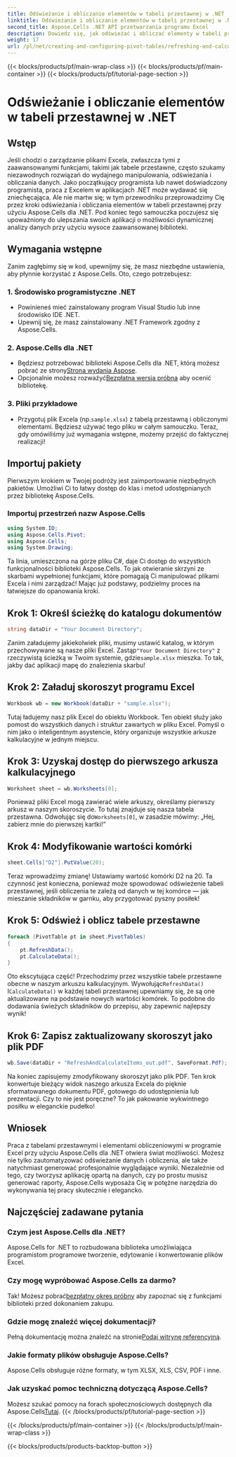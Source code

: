 ```yaml
---
title: Odświeżanie i obliczanie elementów w tabeli przestawnej w .NET
linktitle: Odświeżanie i obliczanie elementów w tabeli przestawnej w .NET
second_title: Aspose.Cells .NET API przetwarzania programu Excel
description: Dowiedz się, jak odświeżać i obliczać elementy w tabeli przestawnej za pomocą Aspose.Cells dla .NET, korzystając z tego kompleksowego samouczka krok po kroku.
weight: 17
url: /pl/net/creating-and-configuring-pivot-tables/refreshing-and-calculating-items/
---
```


{{< blocks/products/pf/main-wrap-class >}}
{{< blocks/products/pf/main-container >}}
{{< blocks/products/pf/tutorial-page-section >}}

# Odświeżanie i obliczanie elementów w tabeli przestawnej w .NET

## Wstęp
Jeśli chodzi o zarządzanie plikami Excela, zwłaszcza tymi z zaawansowanymi funkcjami, takimi jak tabele przestawne, często szukamy niezawodnych rozwiązań do wydajnego manipulowania, odświeżania i obliczania danych. Jako początkujący programista lub nawet doświadczony programista, praca z Excelem w aplikacjach .NET może wydawać się zniechęcająca. Ale nie martw się; w tym przewodniku przeprowadzimy Cię przez kroki odświeżania i obliczania elementów w tabeli przestawnej przy użyciu Aspose.Cells dla .NET. Pod koniec tego samouczka poczujesz się upoważniony do ulepszania swoich aplikacji o możliwości dynamicznej analizy danych przy użyciu wysoce zaawansowanej biblioteki.
## Wymagania wstępne
Zanim zagłębimy się w kod, upewnijmy się, że masz niezbędne ustawienia, aby płynnie korzystać z Aspose.Cells. Oto, czego potrzebujesz:
### 1. Środowisko programistyczne .NET
- Powinieneś mieć zainstalowany program Visual Studio lub inne środowisko IDE .NET.
- Upewnij się, że masz zainstalowany .NET Framework zgodny z Aspose.Cells.
### 2. Aspose.Cells dla .NET
- Będziesz potrzebować biblioteki Aspose.Cells dla .NET, którą możesz pobrać ze strony[Strona wydania Aspose](https://releases.aspose.com/cells/net/).
-  Opcjonalnie możesz rozważyć[Bezpłatna wersja próbna](https://releases.aspose.com/) aby ocenić bibliotekę.
### 3. Pliki przykładowe
-  Przygotuj plik Excela (np.`sample.xlsx`) z tabelą przestawną i obliczonymi elementami. Będziesz używać tego pliku w całym samouczku.
Teraz, gdy omówiliśmy już wymagania wstępne, możemy przejść do faktycznej realizacji!
## Importuj pakiety
Pierwszym krokiem w Twojej podróży jest zaimportowanie niezbędnych pakietów. Umożliwi Ci to łatwy dostęp do klas i metod udostępnianych przez bibliotekę Aspose.Cells. 
### Importuj przestrzeń nazw Aspose.Cells
```csharp
using System.IO;
using Aspose.Cells.Pivot;
using Aspose.Cells;
using System.Drawing;
```
Ta linia, umieszczona na górze pliku C#, daje Ci dostęp do wszystkich funkcjonalności biblioteki Aspose.Cells. To jak otwieranie skrzyni ze skarbami wypełnionej funkcjami, które pomagają Ci manipulować plikami Excela i nimi zarządzać!
Mając już podstawy, podzielmy proces na łatwiejsze do opanowania kroki.
## Krok 1: Określ ścieżkę do katalogu dokumentów
```csharp
string dataDir = "Your Document Directory";
```
Zanim załadujemy jakiekolwiek pliki, musimy ustawić katalog, w którym przechowywane są nasze pliki Excel. Zastąp`"Your Document Directory"` z rzeczywistą ścieżką w Twoim systemie, gdzie`sample.xlsx` mieszka. To tak, jakby dać aplikacji mapę do znalezienia skarbu!
## Krok 2: Załaduj skoroszyt programu Excel
```csharp
Workbook wb = new Workbook(dataDir + "sample.xlsx");
```
Tutaj ładujemy nasz plik Excel do obiektu Workbook. Ten obiekt służy jako pomost do wszystkich danych i struktur zawartych w pliku Excel. Pomyśl o nim jako o inteligentnym asystencie, który organizuje wszystkie arkusze kalkulacyjne w jednym miejscu.
## Krok 3: Uzyskaj dostęp do pierwszego arkusza kalkulacyjnego
```csharp
Worksheet sheet = wb.Worksheets[0];
```
 Ponieważ pliki Excel mogą zawierać wiele arkuszy, określamy pierwszy arkusz w naszym skoroszycie. To tutaj znajduje się nasza tabela przestawna. Odwołując się do`Worksheets[0]`, w zasadzie mówimy: „Hej, zabierz mnie do pierwszej kartki!”
## Krok 4: Modyfikowanie wartości komórki
```csharp
sheet.Cells["D2"].PutValue(20);
```
Teraz wprowadzimy zmianę! Ustawiamy wartość komórki D2 na 20. Ta czynność jest konieczna, ponieważ może spowodować odświeżenie tabeli przestawnej, jeśli obliczenia te zależą od danych w tej komórce — jak mieszanie składników w garnku, aby przygotować pyszny posiłek!
## Krok 5: Odśwież i oblicz tabele przestawne
```csharp
foreach (PivotTable pt in sheet.PivotTables)
{
	pt.RefreshData();
	pt.CalculateData();
}
```
 Oto ekscytująca część! Przechodzimy przez wszystkie tabele przestawne obecne w naszym arkuszu kalkulacyjnym. Wywołując`RefreshData()` I`CalculateData()` w każdej tabeli przestawnej upewniamy się, że są one aktualizowane na podstawie nowych wartości komórek. To podobne do dodawania świeżych składników do przepisu, aby zapewnić najlepszy wynik!
## Krok 6: Zapisz zaktualizowany skoroszyt jako plik PDF
```csharp
wb.Save(dataDir + "RefreshAndCalculateItems_out.pdf", SaveFormat.Pdf);
```
Na koniec zapisujemy zmodyfikowany skoroszyt jako plik PDF. Ten krok konwertuje bieżący widok naszego arkusza Excela do pięknie sformatowanego dokumentu PDF, gotowego do udostępnienia lub prezentacji. Czy to nie jest poręczne? To jak pakowanie wykwintnego posiłku w eleganckie pudełko!
## Wniosek
Praca z tabelami przestawnymi i elementami obliczeniowymi w programie Excel przy użyciu Aspose.Cells dla .NET otwiera świat możliwości. Możesz nie tylko zautomatyzować odświeżanie danych i obliczenia, ale także natychmiast generować profesjonalnie wyglądające wyniki. Niezależnie od tego, czy tworzysz aplikację opartą na danych, czy po prostu musisz generować raporty, Aspose.Cells wyposaża Cię w potężne narzędzia do wykonywania tej pracy skutecznie i elegancko.
## Najczęściej zadawane pytania
### Czym jest Aspose.Cells dla .NET?
Aspose.Cells for .NET to rozbudowana biblioteka umożliwiająca programistom programowe tworzenie, edytowanie i konwertowanie plików Excel.
### Czy mogę wypróbować Aspose.Cells za darmo?
 Tak! Możesz pobrać[bezpłatny okres próbny](https://releases.aspose.com/) aby zapoznać się z funkcjami biblioteki przed dokonaniem zakupu.
### Gdzie mogę znaleźć więcej dokumentacji?
 Pełną dokumentację można znaleźć na stronie[Podaj witrynę referencyjną](https://reference.aspose.com/cells/net/).
### Jakie formaty plików obsługuje Aspose.Cells?
Aspose.Cells obsługuje różne formaty, w tym XLSX, XLS, CSV, PDF i inne.
### Jak uzyskać pomoc techniczną dotyczącą Aspose.Cells?
 Możesz szukać pomocy na forach społecznościowych dostępnych dla Aspose.Cells[Tutaj](https://forum.aspose.com/c/cells/9).
{{< /blocks/products/pf/tutorial-page-section >}}

{{< /blocks/products/pf/main-container >}}
{{< /blocks/products/pf/main-wrap-class >}}

{{< blocks/products/products-backtop-button >}}
